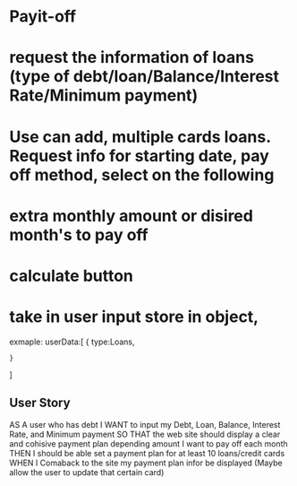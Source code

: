 # Payit-off
<!-- React, Tailwind, ChartsJS(Maybe), TypeScript -->
<!-- Inital Screen -->
<!-- Note: create user story -->
# request the information of loans (type of debt/loan/Balance/Interest Rate/Minimum payment)
# Use can add, multiple cards loans. Request info for starting date, pay off method, select on the following 
# extra monthly amount or disired month's to pay off
# calculate button 
<!-- Form -->
# take in user input store in object,
 exmaple:
 userData:[
    {
        type:Loans,
        
    }
 ]

 ## User Story
AS A user who has debt
I WANT to input my Debt, Loan, Balance, Interest Rate, and Minimum payment 
SO THAT the web site should display a clear and cohisive payment plan depending amount I want to pay off each month
THEN I should be able set a payment plan for at least 10 loans/credit cards
WHEN I Comaback to the site my payment plan infor be displayed (Maybe allow the user to update that certain card)
